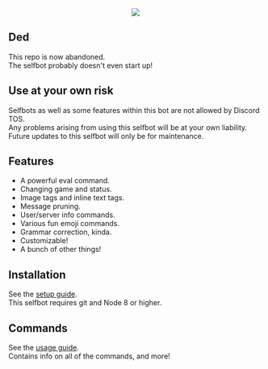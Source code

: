 <p align="center">
    <a href=https://github.com/1Computer1/megumin-selfbot>
        <img src=https://lolisafe.moe/5XawcqjB.png/>
    </a>
</p>  

## Ded

This repo is now abandoned.  
The selfbot probably doesn't even start up!  

## Use at your own risk

Selfbots as well as some features within this bot are not allowed by Discord TOS.  
Any problems arising from using this selfbot will be at your own liability.  
Future updates to this selfbot will only be for maintenance.  

## Features
- A powerful eval command.
- Changing game and status.
- Image tags and inline text tags.
- Message pruning.
- User/server info commands.
- Various fun emoji commands.
- Grammar correction, kinda.
- Customizable!
- A bunch of other things!

## Installation

See the [setup guide](SETUP.md).  
This selfbot requires git and Node 8 or higher.  

## Commands

See the [usage guide](USAGE.md).  
Contains info on all of the commands, and more!  
